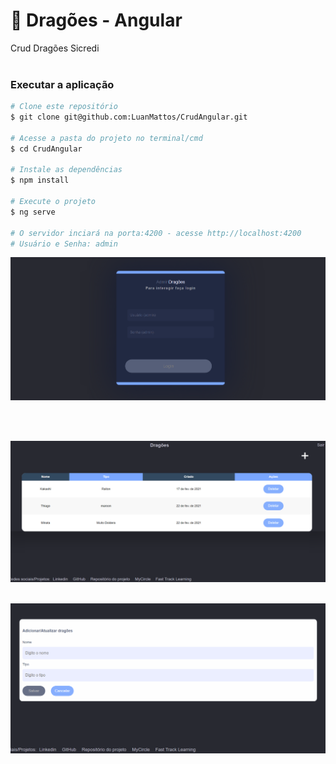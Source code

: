 # :page_facing_up: Dragões - Angular
Crud Dragões Sicredi
<br>
<br>
### Executar a aplicação

```bash
# Clone este repositório 
$ git clone git@github.com:LuanMattos/CrudAngular.git

# Acesse a pasta do projeto no terminal/cmd
$ cd CrudAngular

# Instale as dependências
$ npm install

# Execute o projeto
$ ng serve

# O servidor inciará na porta:4200 - acesse http://localhost:4200 
# Usuário e Senha: admin
```



![alt text](https://github.com/LuanMattos/CrudAngular/blob/master/scree/1.png "Screenshot 1")

<br>
<br>

![alt text](https://github.com/LuanMattos/CrudAngular/blob/master/scree/2.png "Screenshot 1")
<br>
<br>

![alt text](https://github.com/LuanMattos/CrudAngular/blob/master/scree/3.png "Screenshot 1")
